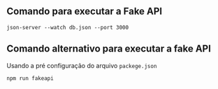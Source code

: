 ## Comando para executar a Fake API
```
json-server --watch db.json --port 3000
```

## Comando alternativo para executar a fake API

Usando a pré configuração do arquivo ``packege.json`` 

```
npm run fakeapi
```